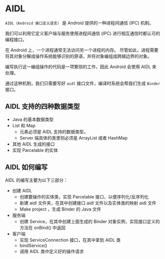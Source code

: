 # AIDL

`AIDL（Android 接口定义语言）` 是 Android 提供的一种进程间通信 (IPC) 机制。

我们可以利用它定义客户端与服务使用进程间通信 (IPC) 进行相互通信时都认可的编程接口。

在 Android 上，一个进程通常无法访问另一个进程的内存。 尽管如此，进程需要将其对象分解成操作系统能够识别的原语，并将对象编组成跨越边界的对象。

编写执行这一编组操作的代码是一项繁琐的工作，因此 Android 会使用 AIDL 来处理。

通过这种机制，我们只需要写好 `aidl` 接口文件，编译时系统会帮我们生成 `Binder` 接口。

## AIDL 支持的四种数据类型

- Java 的基本数据类型
- List 和 Map 
    - 元素必须是 AIDL 支持的数据类型。
    - Server 端具体的类里则必须是 ArrayList 或者 HashMap
- 其他 AIDL 生成的接口
- 实现 Parcelable 的实体

## AIDL 如何编写

AIDL 的编写主要为以下三部分：

- 创建 AIDL  
    - 创建要操作的实体类，实现 Parcelable 接口，以便序列化/反序列化
    - 新建 aidl 文件夹，在其中创建接口 aidl 文件以及实体类的映射 aidl 文件
    - Make project ，生成 Binder 的 Java 文件
- 服务端  
    - 创建 Service，在其中创建上面生成的 Binder 对象实例，实现接口定义的方法在 onBind() 中返回
- 客户端 
    - 实现 ServiceConnection 接口，在其中拿到 AIDL 类
    - bindService()
    - 调用 AIDL 类中定义好的操作请求